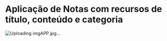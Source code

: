 <h1>Aplicação de Notas com recursos de título, conteúdo e categoria</h1>

![Uploading imgAPP.jpg…]()

